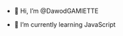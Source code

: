 - 👋 Hi, I’m @DawodGAMIETTE

- 🌱 I’m currently learning JavaScript

<!---
DawodGAMIETTE/DawodGAMIETTE is a ✨ special ✨ repository because its `README.md` (this file) appears on your GitHub profile.
You can click the Preview link to take a look at your changes.
--->

